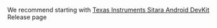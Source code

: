 We recommend starting with [Texas Instruments Sitara Android DevKit](http://www.ti.com/tool/androidsdk-sitara) Release page